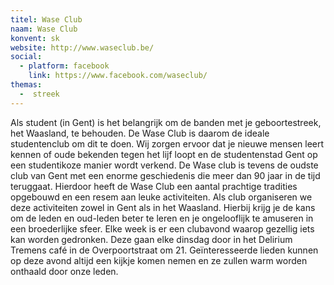 ```yaml
---
titel: Wase Club
naam: Wase Club
konvent: sk
website: http://www.waseclub.be/
social:
  - platform: facebook
    link: https://www.facebook.com/waseclub/
themas:
  -  streek
---
```

Als student (in Gent) is het belangrijk om de banden met je geboortestreek, het Waasland, te behouden. De Wase Club is daarom de ideale studentenclub om dit te doen. Wij zorgen ervoor dat je nieuwe mensen leert kennen of oude bekenden tegen het lijf loopt en de studentenstad Gent op een studentikoze manier wordt verkend.
De Wase club is tevens de oudste club van Gent met een enorme geschiedenis die meer dan 90 jaar in de tijd teruggaat. Hierdoor heeft de Wase Club een aantal prachtige tradities opgebouwd en een resem aan leuke activiteiten. Als club organiseren we deze activiteiten zowel in Gent als in het Waasland. Hierbij krijg je de kans om de leden en oud-leden beter te leren en je ongelooflijk te amuseren in een broederlijke sfeer. Elke week is er een clubavond waarop gezellig iets kan worden gedronken. Deze gaan elke dinsdag door in het Delirium Tremens café in de Overpoortstraat om 21. Geïnteresseerde lieden kunnen op deze avond altijd een kijkje komen nemen en ze zullen warm worden onthaald door onze leden.
